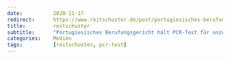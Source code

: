 ```yaml
---
date:          2020-11-17
redirect:      https://www.reitschuster.de/post/portugiesisches-berufungsgericht-haelt-pcr-test-fuer-unzuverlaessig/
title:         reitschuster
subtitle:      "Portugiesisches Berufungsgericht hält PCR-Test für unzuverlässig"
categories:    Medien
tags:          [reitschuster, pcr-test]
---
```

